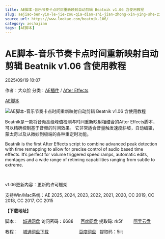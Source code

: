 ```yaml
---
title: AE脚本-音乐节奏卡点时间重新映射自动剪辑 Beatnik v1.06 含使用教程
slug: aejiao-ben-yin-le-jie-zou-qia-dian-shi-jian-zhong-xin-ying-she-zi-dong-jian-ji-beatnik-v1-06-han-shi-yong-jiao-cheng
source_url: https://www.lookae.com/beatnik-106/
category: aechajian
tags: [AE脚本]
---
```

# AE脚本-音乐节奏卡点时间重新映射自动剪辑 Beatnik v1.06 含使用教程

2025/09/19 10:07

作者：大众脸
分类：[AE插件](https://www.lookae.com/after-effects/aechajian/) / [After Effects](https://www.lookae.com/after-effects/)

[AE脚本](https://www.lookae.com/tag/ae%e8%84%9a%e6%9c%ac/)

![AE脚本-音乐节奏卡点时间重新映射自动剪辑 Beatnik v1.06 含使用教程](https://www.lookae.com/wp-content/uploads/2019/04/Beatnik.jpg "AE脚本-音乐节奏卡点时间重新映射自动剪辑 Beatnik v1.06 含使用教程-LookAE.com")

Beatnik是一款将音频高级峰值检测与时间重新映射相结合的After Effects脚本，可以精确控制基于音频的时间效果。 它非常适合音量触发速度斜坡，自动编辑，蒙太奇以及从微妙到极端的各种重定时功能。

Beatnik is the first After Effects script to combine advanced peak detection with time remapping to allow for precise control of audio based time effects. It’s perfect for volume triggered speed ramps, automatic edits, montages and a wide range of retiming capabilities ranging from subtle to extreme.

[﻿](http://cloud.video.taobao.com/play/u/null/p/1/e/6/t/1/534679518625.mp4)

v1.06更新内容：更新的许可框架

支持Win/Mac系统：AE 2025, 2024, 2023, 2022, 2021, 2020, CC 2019, CC 2018, CC 2017, CC 2015

**【下载地址】**

脚本：    [城通网盘](https://url70.ctfile.com/f/2827370-8436504856-b3b462?p=4431) 访问密码：6688      [百度网盘](https://pan.baidu.com/s/1RRJ-SB1_5WjcLJAbiFHiXg?pwd=rk5f) 提取码: rk5f         [阿里云盘](https://www.alipan.com/s/M4RG7qFCHwn)

教程：    [城通网盘下载](https://lookae.ctfile.com/fs/680462-368500750)                         [百度网盘](https://pan.baidu.com/s/1jcLGDPzS4iac8zm83Y9UlA)   提取码：5iit
